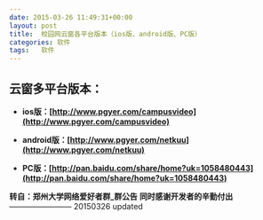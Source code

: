 ```yaml
---
date: 2015-03-26 11:49:31+00:00
layout: post
title:  校园网云窗各平台版本（ios版、android版、PC版）
categories: 软件
tags:   软件
---
```


云窗多平台版本：
--------
* **ios版：[http://www.pgyer.com/campusvideo](http://www.pgyer.com/campusvideo)**

* **android版：[http://www.pgyer.com/netkuu](http://www.pgyer.com/netkuu)**
* **PC版：[http://pan.baidu.com/share/home?uk=1058480443](http://pan.baidu.com/share/home?uk=1058480443)**

**转自：郑州大学网络爱好者群_群公告**
**同时感谢开发者的辛勤付出**
   ————————
    20150326 updated

   

